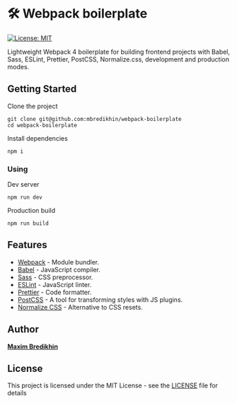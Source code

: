 # 🛠 Webpack boilerplate

<a href="https://github.com/mbredikhin/webpack-boilerplate/master/LICENSE"><img alt="License: MIT" src="https://img.shields.io/badge/License-MIT-blue.svg" target="_blank" /></a>

Lightweight Webpack 4 boilerplate for building frontend projects with Babel, Sass, ESLint, Prettier, PostCSS, Normalize.css, development and production modes.

## Getting Started

Clone the project

```
git clone git@github.com:mbredikhin/webpack-boilerplate
cd webpack-boilerplate
```

Install dependencies

```
npm i
```

### Using

Dev server

```
npm run dev
```

Production build

```
npm run build
```

## Features

- [Webpack](https://webpack.js.org/) - Module bundler.
- [Babel](https://babeljs.io/) - JavaScript compiler.
- [Sass](https://sass-lang.com/) - CSS preprocessor.
- [ESLint](https://eslint.org/) - JavaScript linter.
- [Prettier](https://prettier.io/) - Code formatter.
- [PostCSS](https://postcss.org/) - A tool for transforming styles with JS plugins.
- [Normalize CSS](https://necolas.github.io/normalize.css/) - Alternative to CSS resets.

## Author

[**Maxim Bredikhin**](https://github.com/mbredikhin)

## License

This project is licensed under the MIT License - see the [LICENSE](LICENSE) file for details
